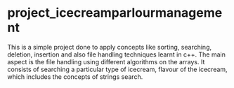 # project_icecreamparlourmanagement
This is a simple project done to apply concepts like sorting, searching, deletion, insertion and also file handling techniques learnt in c++.
The main aspect is the file handling using different algorithms on the arrays.
It consists of searching a particular type of icecream, flavour of the icecream, which includes the concepts of strings search.
